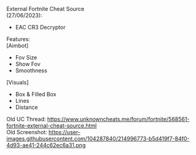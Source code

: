 External Fortnite Cheat Source                                                                                         
(27/06/2023):
- EAC CR3 Decryptor

Features:                                                                                                                    
[Aimbot]
- Fov Size
- Show Fov
- Smoothness

[Visuals]
- Box & Filled Box
- Lines
- Distance

Old UC Thread: https://www.unknowncheats.me/forum/fortnite/568561-fortnite-external-cheat-source.html                            
Old Screenshot: https://user-images.githubusercontent.com/104287840/214996773-b5d419f7-84f0-4d93-ae41-244c62ec6a31.png

